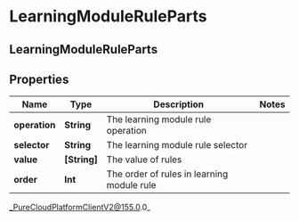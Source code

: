 # LearningModuleRuleParts

## LearningModuleRuleParts

## Properties

|Name | Type | Description | Notes|
|------------ | ------------- | ------------- | -------------|
| **operation** | **String** | The learning module rule operation | |
| **selector** | **String** | The learning module rule selector | |
| **value** | **[String]** | The value of rules | |
| **order** | **Int** | The order of rules in learning module rule | |



_PureCloudPlatformClientV2@155.0.0_
